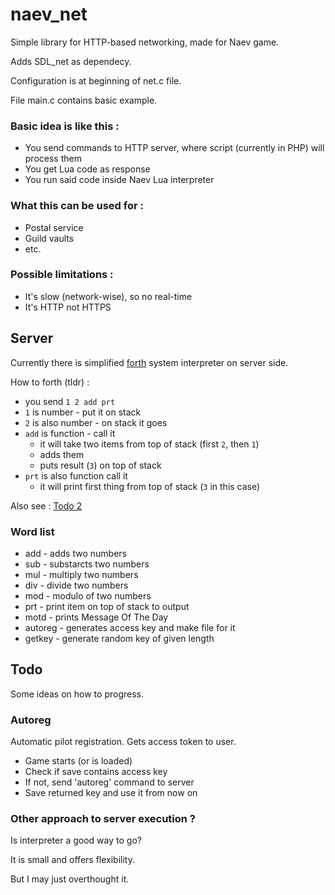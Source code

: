 # naev_net
Simple library for HTTP-based networking, made for Naev game.

Adds SDL_net as dependecy.

Configuration is at beginning of net.c file.

File main.c contains basic example.

### Basic idea is like this :
* You send commands to HTTP server, where script (currently in PHP) will process them
* You get Lua code as response
* You run said code inside Naev Lua interpreter

### What this can be used for :
* Postal service
* Guild vaults
* etc.

### Possible limitations :
* It's slow (network-wise), so no real-time
* It's HTTP not HTTPS

## Server
Currently there is simplified [forth](https://en.wikipedia.org/wiki/Forth_(programming_language)) system interpreter on server side.

How to forth (tldr) :
* you send `1 2 add prt`
* `1` is number - put it on stack
* `2` is also number - on stack it goes
* `add` is function - call it
  - it will take two items from top of stack (first `2`, then `1`)
  - adds them
  - puts result (`3`) on top of stack
* `prt` is also function call it
  - it will print first thing from top of stack (`3` in this case)

Also see : [Todo 2](#other-approach-to-server-execution-)

### Word list
* add - adds two numbers
* sub - substarcts two numbers
* mul - multiply two numbers
* div - divide two numbers
* mod - modulo of two numbers
* prt - print item on top of stack to output
* motd - prints Message Of The Day
* autoreg - generates access key and make file for it
* getkey - generate random key of given length

## Todo
Some ideas on how to progress. 

### Autoreg
Automatic pilot registration. Gets access token to user.
* Game starts (or is loaded)
* Check if save contains access key
* If not, send 'autoreg' command to server
* Save returned key and use it from now on

### Other approach to server execution ?
Is interpreter a good way to go?

It is small and offers flexibility.

But I may just overthought it.
